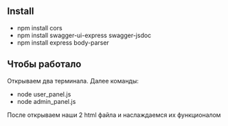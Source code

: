 ## Install
- npm install cors
- npm install swagger-ui-express swagger-jsdoc
- npm install express body-parser

## Чтобы работало

Открываем два терминала. Далее команды:
- node user_panel.js
- node admin_panel.js

После открываем наши 2 html файла и наслаждаемся их функционалом